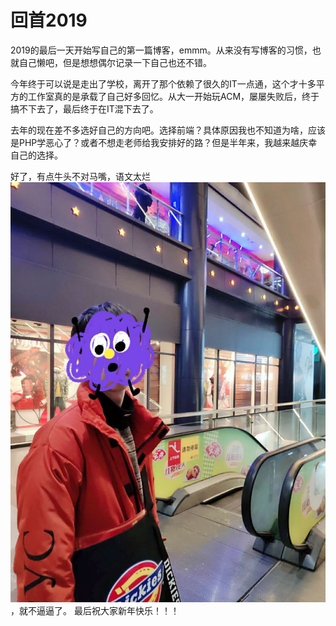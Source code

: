 # 回首2019

2019的最后一天开始写自己的第一篇博客，emmm。从来没有写博客的习惯，也就自己懒吧，但是想想偶尔记录一下自己也还不错。

今年终于可以说是走出了学校，离开了那个依赖了很久的IT一点通，这个才十多平方的工作室真的是承载了自己好多回忆。从大一开始玩ACM，屡屡失败后，终于搞不下去了，最后终于在IT混下去了。

去年的现在差不多选好自己的方向吧。选择前端？具体原因我也不知道为啥，应该是PHP学恶心了？或者不想走老师给我安排好的路？但是半年来，我越来越庆幸自己的选择。

好了，有点牛头不对马嘴，语文太烂![51582727651.514cdc8d](../../assets/images/51582727651.514cdc8d.jpg)，就不逼逼了。 最后祝大家新年快乐！！！